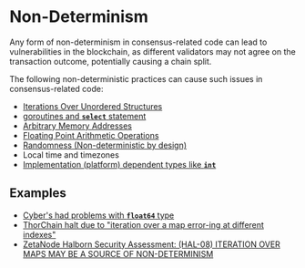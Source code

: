 # Non-Determinism

Any form of non-determinism in consensus-related code can lead to vulnerabilities in the blockchain, as different validators may not agree on the transaction outcome, potentially causing a chain split.

The following non-deterministic practices can cause such issues in consensus-related code:

- [Iterations Over Unordered Structures](https://go.dev/blog/maps#iteration-order)
- [goroutines and **`select`** statement](https://github.com/golang/go/issues/33702)
- [Arbitrary Memory Addresses](https://github.com/cosmos/cosmos-sdk/issues/11726#issuecomment-1108427164)
- [Floating Point Arithmetic Operations](https://en.wikipedia.org/wiki/Floating-point_arithmetic#Accuracy_problems)
- [Randomness (Non-deterministic by design)](https://github.com/golang/go/issues/42701)
- Local time and timezones
- [Implementation (platform) dependent types like **`int`**](https://go.dev/ref/spec#Numeric_types)

## **Examples**

- [Cyber's had problems with **`float64`** type](https://github.com/cybercongress/go-cyber/issues/66)
- [ThorChain halt due to "iteration over a map error-ing at different indexes"](https://gitlab.com/thorchain/thornode/-/issues/1169)
- [ZetaNode Halborn Security Assessment: (HAL-08) ITERATION OVER MAPS MAY BE A SOURCE OF NON-DETERMINISM](https://drive.google.com/file/d/1323iwH34kOqGzBZIz4iX-Qfo8ACzomNc/view)
